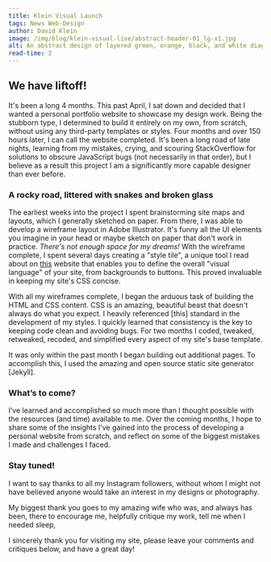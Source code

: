 ```yaml
---
title: Klein Visual Launch
tags: News Web-Design
author: David Klein
image: /img/blog/klein-visual-live/abstract-header-01_lg-x1.jpg
alt: An abstract design of layered green, orange, black, and white diagonal shapes overlayed with the Klein Visual logo in black.
read-time: 2
---
```


## We have liftoff!

It's been a long 4 months. This past April, I sat down and decided that I wanted a personal portfolio website to showcase my design work. Being the stubborn type, I determined to build it entirely on my own, from scratch, without using any third-party templates or styles. Four months and over 150 hours later, I can call the website completed. It's been a long road of late nights, learning from my mistakes, crying, and scouring StackOverflow for solutions to obscure JavaScript bugs (not necessarily in that order), but I believe as a result this project I am a significantly more capable designer than ever before.

### A rocky road, littered with snakes and broken glass

The earliest weeks into the project I spent brainstorming site maps and layouts, which I generally sketched on paper. From there, I was able to develop a wireframe layout in Adobe Illustrator. It's funny all the UI elements you imagine in your head or maybe sketch on paper that don't work in practice. *There's not enough space for my dreams!* With the wireframe complete, I spent several days creating a "style tile", a unique tool I read about on [this](http://styletil.es/) website that enables you to define the overall "visual language" of your site, from backgrounds to buttons. This proved invaluable in keeping my site's CSS concise.

With all my wireframes complete, I began the arduous task of building the HTML and CSS content. CSS is an amazing, beautiful beast that doesn't always do what you expect. I heavily referenced [this] standard in the development of my styles. I quickly learned that consistency is the key to keeping code clean and avoiding bugs. For two months I coded, tweaked, retweaked, recoded, and simplified every aspect of my site's base template.

It was only within the past month I began building out additional pages. To accomplish this, I used the amazing and open source static site generator [Jekyll].

### What’s to come?

I’ve learned and accomplished so much more than I thought possible with the resources (and time) available to me. Over the coming months, I hope to share some of the insights I’ve gained into the process of developing a personal website from scratch, and reflect on some of the biggest mistakes I made and challenges I faced.

### Stay tuned!

I want to say thanks to all my Instagram followers, without whom I might not have believed anyone would take an interest in my designs or photography.

My biggest thank you goes to my amazing wife who was, and always has been, there to encourage me, helpfully critique my work, tell me when I needed sleep,

I sincerely thank you for visiting my site, please leave your comments and critiques below, and have a great day!